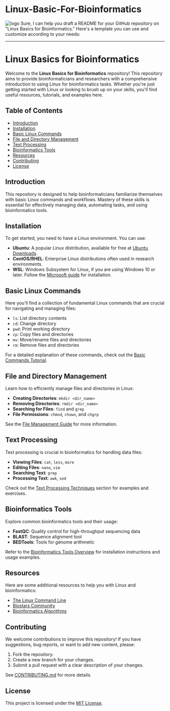 # Linux-Basic-For-Bioinformatics
![logo](https://media.geeksforgeeks.org/wp-content/cdn-uploads/20230110215926/Basic-Linux-Commands.gif)
Sure, I can help you draft a README for your GitHub repository on "Linux Basics for Bioinformatics." Here's a template you can use and customize according to your needs:

---

# Linux Basics for Bioinformatics

Welcome to the **Linux Basics for Bioinformatics** repository! This repository aims to provide bioinformaticians and researchers with a comprehensive introduction to using Linux for bioinformatics tasks. Whether you're just getting started with Linux or looking to brush up on your skills, you'll find useful resources, tutorials, and examples here.

## Table of Contents

- [Introduction](#introduction)
- [Installation](#installation)
- [Basic Linux Commands](#basic-linux-commands)
- [File and Directory Management](#file-and-directory-management)
- [Text Processing](#text-processing)
- [Bioinformatics Tools](#bioinformatics-tools)
- [Resources](#resources)
- [Contributing](#contributing)
- [License](#license)

## Introduction

This repository is designed to help bioinformaticians familiarize themselves with basic Linux commands and workflows. Mastery of these skills is essential for effectively managing data, automating tasks, and using bioinformatics tools.

## Installation

To get started, you need to have a Linux environment. You can use:

- **Ubuntu**: A popular Linux distribution, available for free at [Ubuntu Downloads](https://ubuntu.com/download).
- **CentOS/RHEL**: Enterprise Linux distributions often used in research environments.
- **WSL**: Windows Subsystem for Linux, if you are using Windows 10 or later. Follow the [Microsoft guide](https://docs.microsoft.com/en-us/windows/wsl/install) for installation.

## Basic Linux Commands

Here you'll find a collection of fundamental Linux commands that are crucial for navigating and managing files:

- `ls`: List directory contents
- `cd`: Change directory
- `pwd`: Print working directory
- `cp`: Copy files and directories
- `mv`: Move/rename files and directories
- `rm`: Remove files and directories

For a detailed explanation of these commands, check out the [Basic Commands Tutorial](docs/basic_commands.md).

## File and Directory Management

Learn how to efficiently manage files and directories in Linux:

- **Creating Directories**: `mkdir <dir_name>`
- **Removing Directories**: `rmdir <dir_name>`
- **Searching for Files**: `find` and `grep`
- **File Permissions**: `chmod`, `chown`, and `chgrp`

See the [File Management Guide](docs/file_management.md) for more information.

## Text Processing

Text processing is crucial in bioinformatics for handling data files:

- **Viewing Files**: `cat`, `less`, `more`
- **Editing Files**: `nano`, `vim`
- **Searching Text**: `grep`
- **Processing Text**: `awk`, `sed`

Check out the [Text Processing Techniques](docs/text_processing.md) section for examples and exercises.

## Bioinformatics Tools

Explore common bioinformatics tools and their usage:

- **FastQC**: Quality control for high-throughput sequencing data
- **BLAST**: Sequence alignment tool
- **BEDTools**: Tools for genome arithmetic

Refer to the [Bioinformatics Tools Overview](docs/bioinformatics_tools.md) for installation instructions and usage examples.

## Resources

Here are some additional resources to help you with Linux and bioinformatics:

- [The Linux Command Line](http://linuxcommand.org/)
- [Biostars Community](https://www.biostars.org/)
- [Bioinformatics Algorithms](https://www.springer.com/gp/book/9783030157831)

## Contributing

We welcome contributions to improve this repository! If you have suggestions, bug reports, or want to add new content, please:

1. Fork the repository.
2. Create a new branch for your changes.
3. Submit a pull request with a clear description of your changes.

See [CONTRIBUTING.md](CONTRIBUTING.md) for more details.

## License

This project is licensed under the [MIT License](LICENSE).

